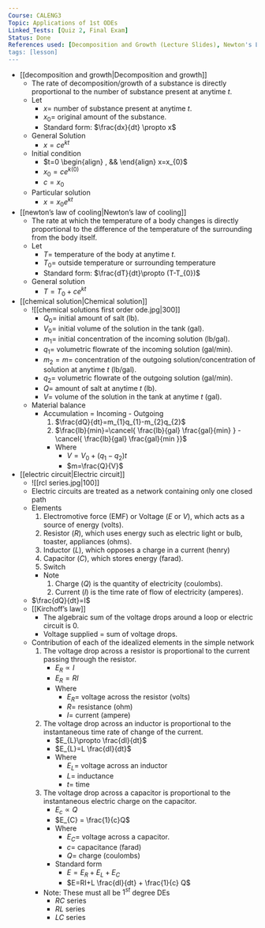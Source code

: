 ```yaml
---
Course: CALENG3
Topic: Applications of 1st ODEs
Linked_Tests: [Quiz 2, Final Exam]
Status: Done
References used: [Decomposition and Growth (Lecture Slides), Newton's Law of Cooling (Lecture Slides), Chemical Solutions (Lecture Slides), Electrical Circuits (Lectrue Slides)]
tags: [lesson]
---
```


- [[decomposition and growth|Decomposition and growth]]
	- The rate of decomposition/growth of a substance is directly proportional to the number of substance present at anytime $t$.
	- Let
		- $x=$ number of substance present at anytime $t$.
		- $x_{0} =$ original amount of the substance.
		- Standard form: $\frac{dx}{dt} \propto x$
	- General Solution
		- $x=ce^{kt}$
	- Initial condition
		- $t=0 \begin{align} , && \end{align} x=x_{0}$
		- $x_{0}=ce^{k(0)}$
		- $c=x_{0}$
	- Particular solution
		- $x=x_{0}e^{kt}$
- [[newton’s law of cooling|Newton’s law of cooling]]
	- The rate at which the temperature of a body changes is directly proportional to the difference of the temperature of the surrounding from the body itself.
	- Let
		- $T=$ temperature of the body at anytime $t$.
		- $T_{0}=$ outside temperature or surrounding temperature
		- Standard form: $\frac{dT}{dt}\propto (T-T_{0})$
	- General solution
		- $T=T_{0}+ce^{kt}$
- [[chemical solution|Chemical solution]]
	- ![[chemical solutions first order ode.jpg|300]]
		- $Q_{0}=$ initial amount of salt (lb).
		- $V_{0}=$ initial volume of the solution in the tank (gal).
		- $m_{1}=$ initial concentration of the incoming solution (lb/gal).
		- $q_{1}=$ volumetric flowrate of the incoming solution (gal/min).
		- $m_{2}=m=$ concentration of the outgoing solution/concentration of solution at anytime $t$ (lb/gal).
		- $q_{2}=$ volumetric flowrate of the outgoing solution (gal/min).
		- $Q=$ amount of salt at anytime $t$ (lb).
		- $V=$ volume of the solution in the tank at anytime $t$ (gal).
	- Material balance
		- Accumulation = Incoming - Outgoing
			1. $\frac{dQ}{dt}=m_{1}q_{1}-m_{2}q_{2}$
			2. $\frac{lb}{min}=\cancel{ \frac{lb}{gal} \frac{gal}{min} } - \cancel{ \frac{lb}{gal} \frac{gal}{min }}$
			- Where
				- $V=V_{0}+(q_{1}-q_{2})t$
				- $m=\frac{Q}{V}$
- [[electric circuit|Electric circuit]]
	- ![[rcl series.jpg|100]]
	- Electric circuits are treated as a network containing only one closed path
	- Elements
		1. Electromotive force (EMF) or Voltage ($E$ or $V$), which acts as a source of energy (volts).
		2. Resistor ($R$), which uses energy such as electric light or bulb, toaster, appliances (ohms).
		3. Inductor ($L$), which opposes a charge in a current (henry)
		4. Capacitor ($C$), which stores energy (farad).
		5. Switch
		- Note
			1. Charge ($Q$) is the quantity of electricity (coulombs).
			2. Current ($I$) is the time rate of flow of electricity (amperes).
	- $\frac{dQ}{dt}=I$
	- [[Kirchoff’s law]]
		- The algebraic sum of the voltage drops around a loop or electric circuit is 0.
		- Voltage supplied = sum of voltage drops.
	- Contribution of each of the idealized elements in the simple network
		1. The voltage drop across a resistor is proportional to the current passing through the resistor.
			- $E_{R} \propto I$
			- $E_{R} = RI$
			- Where
				- $E_{R}=$ voltage across the resistor (volts)
				- $R=$ resistance (ohm)
				- $I=$ current (ampere)
		2. The voltage drop across an inductor is proportional to the instantaneous time rate of change of the current.
			- $E_{L}\propto \frac{dI}{dt}$
			- $E_{L}=L \frac{dI}{dt}$
			- Where
				- $E_{L}=$ voltage across an inductor
				- $L=$ inductance
				- $t=$ time
		3. The voltage drop across a capacitor is proportional to the instantaneous electric charge on the capacitor.
			- $E_{c} \propto Q$
			- $E_{C} = \frac{1}{c}Q$
			- Where
				- $E_{C}=$ voltage across a capacitor.
				- $c=$ capacitance (farad)
				- $Q =$ charge (coulombs)
			- Standard form
				- $E=E_{R}+E_{L}+E_{C}$
				- $E=RI+L \frac{dI}{dt} + \frac{1}{c} Q$
		- Note: These must all be $1^{st}$ degree DEs
			- $RC$ series
			- $RL$ series
			- $LC$ series
